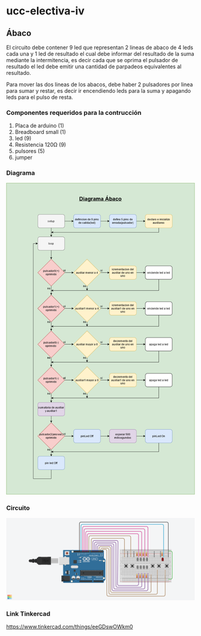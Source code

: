 # ucc-electiva-iv

## Ábaco

El circuito debe contener 9 led que representan 2 lineas de abaco de 4 leds cada una y 1 led de resultado el cual debe informar del resultado de la suma mediante la intermitencia, es decir cada que se oprima el pulsador de resultado el led debe emitir una cantidad de parpadeos equivalentes al resultado.

Para mover las dos lineas de los abacos, debe haber 2 pulsadores por linea para sumar y restar, es decir ir encendiendo leds para la suma y apagando leds para el pulso de resta.

### Componentes requeridos para la contrucción

1. Placa de arduino (1)
2. Breadboard small (1)
3. led (9)
4. Resistencia 120Ω (9)
5. pulsores (5)
6. jumper

### Diagrama

![Diagrama](../08-abaco/imgDiagramaAbaco.png)

### Circuito

![Circuito](../08-abaco/imgCircuitoAbaco.png)

### Link Tinkercad

https://www.tinkercad.com/things/eeGDswOWkm0 
